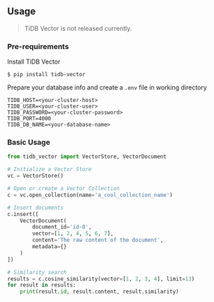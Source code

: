 ## Usage

> TiDB Vector is not released currently.

### Pre-requirements

Install TiDB Vector

```shell
$ pip install tidb-vector
```

Prepare your database info and create a `.env` file in working directory

```
TIDB_HOST=<your-cluster-host>
TIDB_USER=<your-cluster-user>
TIDB_PASSWORD=<your-cluster-password>
TIDB_PORT=4000
TIDB_DB_NAME=<your-database-name>
```

### Basic Usage

```python
from tidb_vector import VectorStore, VectorDocument

# Initialize a Vector Store
vc = VectorStore()

# Open or create a Vector Collection
c = vc.open_collection(name='a_cool_collection_name')

# Insert documents
c.insert([
    VectorDocument(
        document_id='id-0',
        vector=[1, 2, 4, 5, 6, 7],
        content='The raw content of the document',
        metadata={}
    )
])

# Similarity search
results = c.cosine_similarity(vector=[1, 2, 3, 4], limit=13)
for result in results:
    print(result.id, result.content, result.similarity)
```

